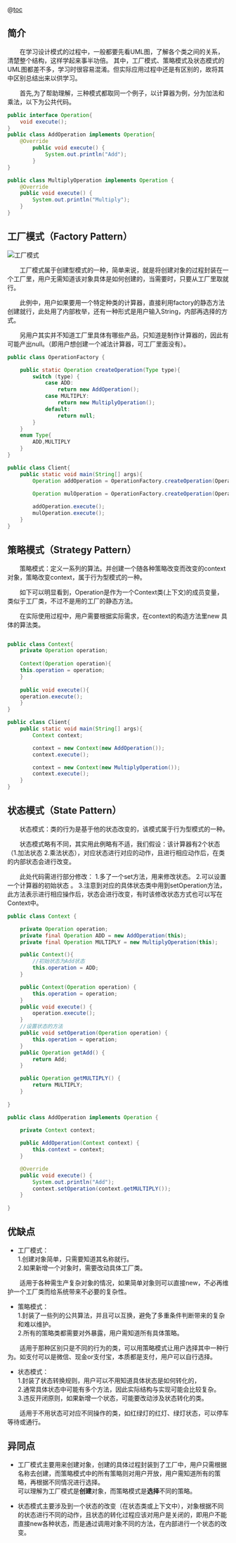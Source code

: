 
@[toc](工厂、策略、状态模式解析)


## 简介

&emsp;&emsp;在学习设计模式的过程中，一般都要先看UML图，了解各个类之间的关系，清楚整个结构，这样学起来事半功倍。
其中，工厂模式、策略模式及状态模式的UML图都差不多，学习时很容易混淆。但实际应用过程中还是有区别的，故将其中区别总结出来以供学习。
  
&emsp;&emsp;首先,为了帮助理解，三种模式都取同一个例子，以计算器为例，分为加法和乘法，以下为公共代码。

```java
public interface Operation{
    void execute();
}
public class AddOperation implements Operation{
    @Override
        public void execute() {
            System.out.println("Add");
        }   
}

public class MultiplyOperation implements Operation {
    @Override
    public void execute() {
        System.out.println("Multiply");
    }
}
```

## 工厂模式（Factory Pattern）

![工厂模式](https://github.com/GRain-long/ddstudy/tree/dev/ddstudy-designpattern/src/main/resources/image/factory.png)

&emsp;&emsp;工厂模式属于创建型模式的一种，简单来说，就是将创建对象的过程封装在一个工厂里，用户无需知道该对象具体是如何创建的，当需要时，只要从工厂里取就行。  

&emsp;&emsp;此例中，用户如果要用一个特定种类的计算器，直接利用factory的静态方法创建就行，此处用了内部枚举，还有一种形式是用户输入String，内部再选择的方式。

&emsp;&emsp;另用户其实并不知道工厂里具体有哪些产品，只知道是制作计算器的，因此有可能产出null。（即用户想创建一个减法计算器，可工厂里面没有）。

```java
public class OperationFactory {

    public static Operation createOperation(Type type){
        switch (type) {
            case ADD:
                return new AddOperation();
            case MULTIPLY:
                return new MultiplyOperation();
            default:
                return null;
        }
    }
    enum Type{
        ADD,MULTIPLY
    }
}

public class Client{
    public static void main(String[] args){
        Operation addOperation = OperationFactory.createOperation(OperationFactory.Type.ADD);
        
        Operation mulOperation = OperationFactory.createOperation(OperationFactory.Type.MULTIPLY);

        addOperation.execute();
        mulOperation.execute();
    }
}
```
 

## 策略模式（Strategy Pattern）

&emsp;&emsp;策略模式：定义一系列的算法。并创建一个随各种策略改变而改变的context对象，策略改变context，属于行为型模式的一种。


&emsp;&emsp;如下可以明显看到，Operation是作为一个Context类(上下文)的成员变量，类似于工厂类，不过不是用的工厂的静态方法。  

&emsp;&emsp;在实际使用过程中，用户需要根据实际需求，在context的构造方法里new 具体的算法类。  

```java

public class Context{
    private Operation operation;
    
    Context(Operation operation){
    this.operation = operation;
    }
    
    public void execute(){
    operation.execute();
    }
}

public class Client{
    public static void main(String[] args){
        Context context;

        context = new Context(new AddOperation());
        context.execute();

        context = new Context(new MultiplyOperation());
        context.execute();
    }
}
```


## 状态模式（State Pattern）

&emsp;&emsp;状态模式：类的行为是基于他的状态改变的，该模式属于行为型模式的一种。  

&emsp;&emsp;状态模式略有不同，其实用此例略有不适，我们假设：该计算器有2个状态（1.加法状态 2.乘法状态），对应状态进行对应的动作，且进行相应动作后，在类的内部状态会进行改变。  

&emsp;&emsp;此处代码需进行部分修改：
1.多了一个set方法，用来修改状态。 
2.可以设置一个计算器的初始状态 。
3.注意到对应的具体状态类中用到setOperation方法，此方法表示进行相应操作后，状态会进行改变，有时该修改状态方式也可以写在Context中。
```java
public class Context {

    private Operation operation;
    private final Operation ADD = new AddOperation(this);
    private final Operation MULTIPLY = new MultiplyOperation(this);

    public Context(){
        //初始状态为Add状态
        this.operation = ADD;
    }

    public Context(Operation operation) {
        this.operation = operation;
    }
    public void execute() {
        operation.execute();
    }
    //设置状态的方法
    public void setOperation(Operation operation) {
        this.operation = operation;
    }
    public Operation getAdd() {
        return Add;
    }

    public Operation getMULTIPLY() {
        return MULTIPLY;
    }
        
}

public class AddOperation implements Operation {

    private Context context;
    
    public AddOperation(Context context) {
        this.context = context;
    }

    @Override
    public void execute() {
        System.out.println("Add");
        context.setOperation(context.getMULTIPLY());
    }
    
}

```


## 优缺点
- 工厂模式：  
 1.创建对象简单，只需要知道其名称就行。  
 2.如果新增一个对象时，需要改动具体工厂类。
  
&emsp;&emsp;适用于各种需生产复杂对象的情况，如果简单对象则可以直接new，不必再维护一个工厂类而给系统带来不必要的复杂性。
  
- 策略模式：  
1.封装了一些列的公共算法，并且可以互换，避免了多重条件判断带来的复杂和难以维护。  
2.所有的策略类都需要对外暴露，用户需知道所有具体策略。  

&emsp;&emsp;适用于那种区别只是不同的行为的类，可以用策略模式让用户选择其中一种行为。如支付可以是微信、现金or支付宝，本质都是支付，用户可以自行选择。
  
- 状态模式：  
1.封装了状态转换规则，用户可以不用知道具体状态是如何转化的，  
2.通常具体状态中可能有多个方法，因此实际结构与实现可能会比较复杂。  
3.违反开闭原则，如果新增一个状态，可能要改动涉及状态转化的类。 

&emsp;&emsp;适用于不用状态可对应不同操作的类，如红绿灯的红灯、绿灯状态，可以停车等待或通行。  

## 异同点

- 工厂模式主要用来创建对象，创建的具体过程封装到了工厂中，用户只需根据名称去创建，而策略模式中的所有策略则对用户开放，用户需知道所有的策略，再根据不同情况进行选择。  
可以理解为工厂模式是**创建**对象，而策略模式是**选择**不同的策略。

- 状态模式主要涉及到一个状态的改变（在状态类或上下文中），对象根据不同的状态进行不同的动作，且状态的转化过程应该对用户是关闭的，即用户不能直接new各种状态，而是通过调用对象不同的方法，在内部进行一个状态的改变。




